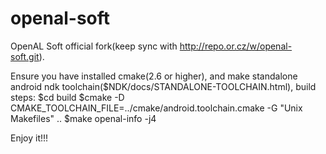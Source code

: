 openal-soft
===========

OpenAL Soft official fork(keep sync with http://repo.or.cz/w/openal-soft.git).

Ensure you have installed cmake(2.6 or higher), and make standalone android ndk toolchain($NDK/docs/STANDALONE-TOOLCHAIN.html), build steps:
$cd build
$cmake -D CMAKE_TOOLCHAIN_FILE=../cmake/android.toolchain.cmake -G "Unix Makefiles" ..
$make openal-info -j4

Enjoy it!!!
